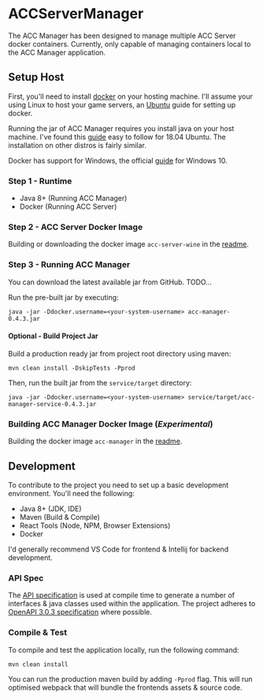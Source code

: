 # ACCServerManager
The ACC Manager has been designed to manage multiple ACC Server docker containers. Currently, only
capable of managing containers local to the ACC Manager application.

## Setup Host
First, you'll need to install [docker](https://docs.docker.com/get-started/) on your hosting machine. 
I'll assume your using Linux to host your game servers, an [Ubuntu](https://docs.docker.com/engine/install/ubuntu/) guide for setting up docker. 

Running the jar of ACC Manager requires you install java on your host machine. I've found this [guide](https://linuxize.com/post/install-java-on-ubuntu-18-04/) easy to follow for 18.04 Ubuntu.
The installation on other distros is fairly similar.

Docker has support for Windows, the official [guide](https://docs.docker.com/docker-for-windows/install/) for Windows 10.

### Step 1 - Runtime
 * Java 8+ (Running ACC Manager)
 * Docker (Running ACC Server)
 
### Step 2 - ACC Server Docker Image
Building or downloading the docker image `acc-server-wine` in the [readme](docs/docker/acc-server/README.md).

### Step 3 - Running ACC Manager
You can download the latest available jar from GitHub. TODO...

Run the pre-built jar by executing:
```
java -jar -Ddocker.username=<your-system-username> acc-manager-0.4.3.jar
```

#### Optional - Build Project Jar
Build a production ready jar from project root directory using maven:
```
mvn clean install -DskipTests -Pprod
```
Then, run the built jar from the `service/target` directory:
```
java -jar -Ddocker.username=<your-system-username> service/target/acc-manager-service-0.4.3.jar
```

### Building ACC Manager Docker Image (_Experimental_)
Building the docker image `acc-manager` in the [readme](docs/docker/acc-manager/README.md).

## Development
To contribute to the project you need to set up a basic development environment. You'll need the following:

 * Java 8+ (JDK, IDE)
 * Maven (Build & Compile)
 * React Tools (Node, NPM, Browser Extensions)
 * Docker

I'd generally recommend VS Code for frontend & Intellij for backend development.

### API Spec
The [API specification](api/yaml/acc-manager.yaml) is used at compile time to generate a number of interfaces & java classes used within the application.
The project adheres to [OpenAPI 3.0.3 specification](https://github.com/OAI/OpenAPI-Specification/blob/master/versions/3.0.3.md#infoObject) where possible.

### Compile & Test
To compile and test the application locally, run the following command:
```
mvn clean install
```
You can run the production maven build by adding `-Pprod` flag. This will run optimised webpack that will bundle the frontends assets & source code.

